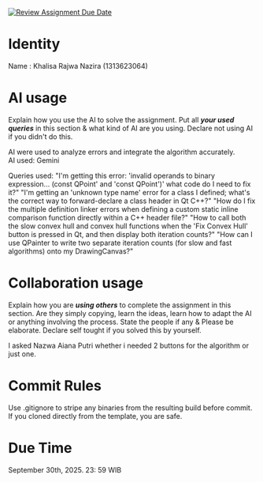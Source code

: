[![Review Assignment Due Date](https://classroom.github.com/assets/deadline-readme-button-22041afd0340ce965d47ae6ef1cefeee28c7c493a6346c4f15d667ab976d596c.svg)](https://classroom.github.com/a/1PRAkQnI)
# Identity
Name : Khalisa Rajwa Nazira (1313623064)

# AI usage
Explain how you use the AI to solve the assignment. Put all ***your used queries*** in this section & what kind of AI are you using. Declare not using AI if you didn't do this.  

AI were used to analyze errors and integrate the algorithm accurately.  
AI used: Gemini

Queries used: 
"I'm getting this error: 'invalid operands to binary expression... (const QPoint' and 'const QPoint')' what code do I need to fix it?"
"I'm getting an 'unknown type name' error for a class I defined; what's the correct way to forward-declare a class header in Qt C++?"
"How do I fix the multiple definition linker errors when defining a custom static inline comparison function directly within a C++ header file?"
"How to call both the slow convex hull and convex hull functions when the 'Fix Convex Hull' button is pressed in Qt, and then display both iteration counts?"
"How can I use QPainter to write two separate iteration counts (for slow and fast algorithms) onto my DrawingCanvas?"


# Collaboration usage
Explain how you are ***using others*** to complete the assignment in this section. Are they simply copying, learn the ideas, learn how to adapt the AI or anything involving the process. State the people if any & Please be elaborate. Declare self tought if you solved this by yourself. 

I asked Nazwa Aiana Putri whether i needed 2 buttons for the algorithm or just one.

# Commit Rules
Use .gitignore to stripe any binaries from the resulting build before commit.  If you cloned directly from the template, you are safe. 

# Due Time
September 30th, 2025. 23: 59 WIB
